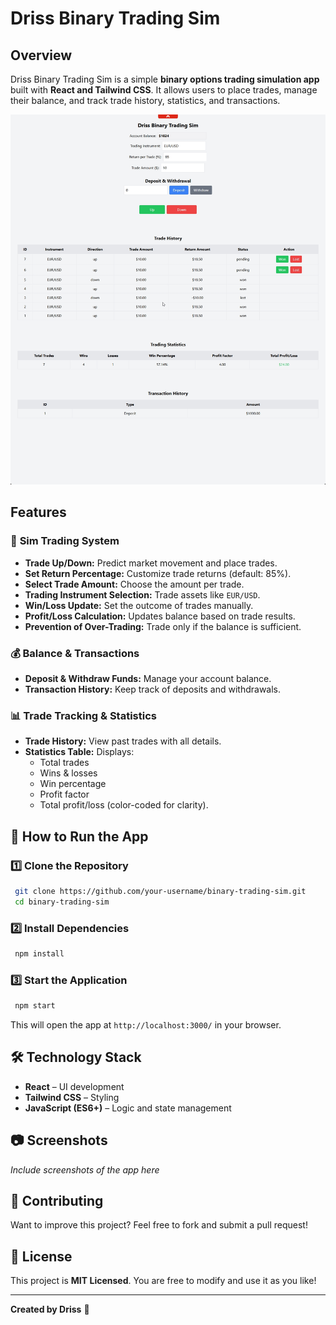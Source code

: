 # Driss Binary Trading Sim

## Overview
Driss Binary Trading Sim is a simple **binary options trading simulation app** built with **React and Tailwind CSS**. It allows users to place trades, manage their balance, and track trade history, statistics, and transactions.

![alt text](image.png)

## Features
### 🎯 **Sim Trading System**
- **Trade Up/Down:** Predict market movement and place trades.
- **Set Return Percentage:** Customize trade returns (default: 85%).
- **Select Trade Amount:** Choose the amount per trade.
- **Trading Instrument Selection:** Trade assets like `EUR/USD`.
- **Win/Loss Update:** Set the outcome of trades manually.
- **Profit/Loss Calculation:** Updates balance based on trade results.
- **Prevention of Over-Trading:** Trade only if the balance is sufficient.

### 💰 **Balance & Transactions**
- **Deposit & Withdraw Funds:** Manage your account balance.
- **Transaction History:** Keep track of deposits and withdrawals.

### 📊 **Trade Tracking & Statistics**
- **Trade History:** View past trades with all details.
- **Statistics Table:** Displays:
  - Total trades
  - Wins & losses
  - Win percentage
  - Profit factor
  - Total profit/loss (color-coded for clarity).

## 🚀 **How to Run the App**
### 1️⃣ Clone the Repository
```sh
 git clone https://github.com/your-username/binary-trading-sim.git
 cd binary-trading-sim
```
### 2️⃣ Install Dependencies
```sh
 npm install
```
### 3️⃣ Start the Application
```sh
 npm start
```
This will open the app at `http://localhost:3000/` in your browser.

## 🛠 **Technology Stack**
- **React** – UI development
- **Tailwind CSS** – Styling
- **JavaScript (ES6+)** – Logic and state management

## 📷 **Screenshots**
_Include screenshots of the app here_

## 🤝 **Contributing**
Want to improve this project? Feel free to fork and submit a pull request!

## 📜 **License**
This project is **MIT Licensed**. You are free to modify and use it as you like!

---
**Created by Driss** 🚀

